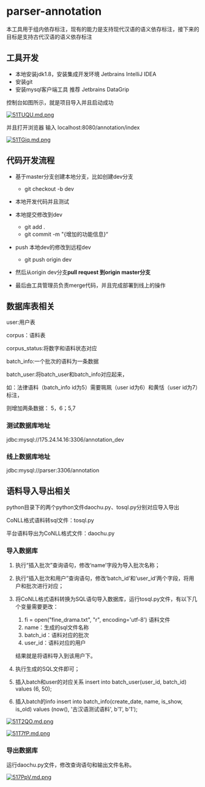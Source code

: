 # parser-annotation
本工具用于组内依存标注，现有的能力是支持现代汉语的语义依存标注，接下来的目标是支持古代汉语的语义依存标注

## 工具开发
-   本地安装jdk1.8，安装集成开发环境 Jetbrains IntelliJ IDEA
-   安装git
-   安装mysql客户端工具 推荐 Jetbrains DataGrip

控制台如图所示，就是项目导入并且启动成功

[![51TUQU.md.png](https://z3.ax1x.com/2021/10/15/51TUQU.md.png)](https://imgtu.com/i/51TUQU)

并且打开浏览器 输入 localhost:8080/annotation/index

[![51TGiq.md.png](https://z3.ax1x.com/2021/10/15/51TGiq.md.png)](https://imgtu.com/i/51TGiq)



## 代码开发流程

- 基于master分支创建本地分支，比如创建dev分支
  - git checkout -b dev
- 本地开发代码并且测试

- 本地提交修改到dev
  - git add .
  - git commit -m "{增加的功能信息}“

- push 本地dev的修改到远程dev
  - git push origin dev
- 然后从origin dev分支**pull request 到origin master分支**
- 最后由工具管理员负责merge代码，并且完成部署到线上的操作

##  数据库表相关

user:用户表

corpus：语料表

corpus_status:将数字和语料状态对应

batch_info:一个批次的语料为一条数据

batch_user:将batch_user和batch_info对应起来，

  如：法律语料（batch_info id为5）需要珮珮（user id为6）和黄恬（user id为7）标注，

   则增加两条数据：  5，6；5,7

### 测试数据库地址

jdbc:mysql://175.24.14.16:3306/annotation_dev

### 线上数据库地址

jdbc:mysql://parser:3306/annotation

## 语料导入导出相关

python目录下的两个python文件daochu.py、tosql.py分别对应导入导出

CoNLL格式语料转sql文件：tosql.py

平台语料导出为CoNLL格式文件：daochu.py

### 导入数据库

1. 执行“插入批次”查询语句，修改‘name’字段为导入批次名称；

2. 执行“插入批次和用户”查询语句，修改‘batch_id’和‘user_id’两个字段，将用户和批次进行对应；

3. 将CoNLL格式语料转换为SQL语句导入数据库，运行tosql.py文件，有以下几个变量需要更改：

   1. fi = open("fine_drama.txt", "r", encoding='utf-8') 语料文件
   2. name：生成的sql文件名称
   3. batch_id：语料对应的批次
   4. user_id：语料对应的用户

   结果就是将语料导入到该用户下。

4. 执行生成的SQL文件即可；
   
5. 插入batch和user的对应关系
insert into batch_user(user_id, batch_id) values (6, 50);
   
6. 插入batch的info
insert into batch_info(create_date, name, is_show, is_old) values (now(), '古汉语测试语料', b'1',  b'1');

[![51T2QO.md.png](https://z3.ax1x.com/2021/10/15/51T2QO.md.png)](https://imgtu.com/i/51T2QO)

[![51T7fP.md.png](https://z3.ax1x.com/2021/10/15/51T7fP.md.png)](https://imgtu.com/i/51T7fP)

### 导出数据库

运行daochu.py文件，修改查询语句和输出文件名称。

[![517PpV.md.png](https://z3.ax1x.com/2021/10/15/517PpV.md.png)](https://imgtu.com/i/517PpV)